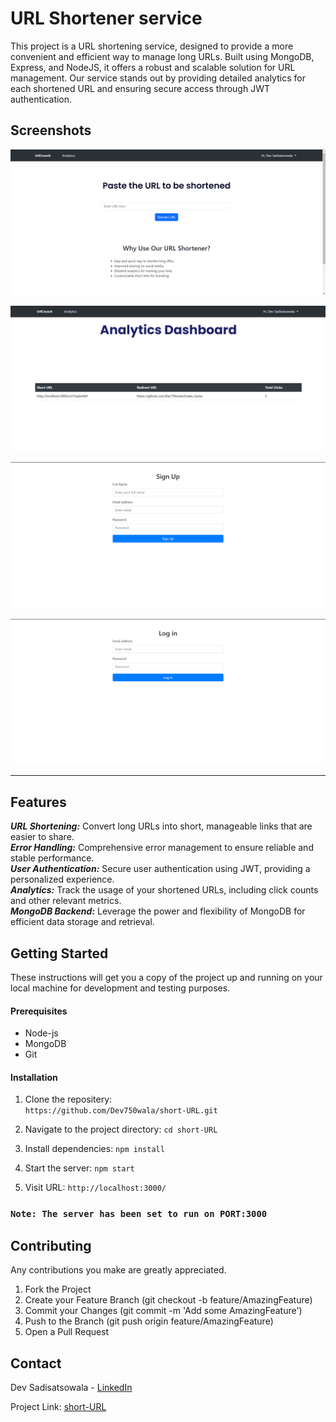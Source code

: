 
# URL Shortener service

This project is a URL shortening service, designed to provide a more convenient and efficient way to manage long URLs. Built using MongoDB, Express, and NodeJS, it offers a robust and scalable solution for URL management. Our service stands out by providing detailed analytics for each shortened URL and ensuring secure access through JWT authentication.


## Screenshots

![App Screenshot](https://raw.githubusercontent.com/Dev750wala/short-URL/main/screenshots/Home%20page.png)

![App Screenshot](https://raw.githubusercontent.com/Dev750wala/short-URL/main/screenshots/Analytics.png)

![App Screenshot](https://raw.githubusercontent.com/Dev750wala/short-URL/main/screenshots/Signup%20page.png)

![App Screenshot](https://raw.githubusercontent.com/Dev750wala/short-URL/main/screenshots/Login%20page.png)

---    

## Features  
***URL Shortening:*** Convert long URLs into short, manageable links that are easier to share.  
***Error Handling:*** Comprehensive error management to ensure reliable and stable performance.  
***User Authentication:*** Secure user authentication using JWT, providing a personalized experience.  
***Analytics:*** Track the usage of your shortened URLs, including click counts and other relevant metrics.  
***MongoDB Backend:*** Leverage the power and flexibility of MongoDB for efficient data storage and retrieval.

## Getting Started

These instructions will get you a copy of the project up and running on your local machine for development and testing purposes.

#### Prerequisites

- Node-js
- MongoDB
- Git

#### Installation

1. Clone the repositery:  
```https://github.com/Dev750wala/short-URL.git```

2. Navigate to the project directory:
```cd short-URL```

3. Install dependencies:
```npm install```

4. Start the server:
```npm start```

5. Visit URL:
```http://localhost:3000/```

### ```Note: The server has been set to run on PORT:3000```

## Contributing
Any contributions you make are greatly appreciated.

1. Fork the Project
2. Create your Feature Branch (git checkout -b feature/AmazingFeature)
3. Commit your Changes (git commit -m 'Add some AmazingFeature')
4. Push to the Branch (git push origin feature/AmazingFeature)
5. Open a Pull Request

## Contact

Dev Sadisatsowala - [LinkedIn][reference]

[reference]: https://www.linkedin.com/in/dev-sadisatsowala/   

Project Link: [short-URL][reference]

[reference]: https://github.com/Dev750wala/short-URL.git
